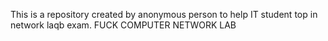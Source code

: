 This is a repository created by anonymous person to help IT student top in network laqb exam. FUCK COMPUTER NETWORK LAB
